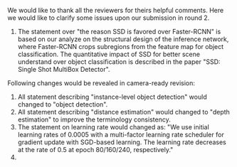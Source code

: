 We would like to thank all the reviewers for theirs helpful comments.
Here we would like to clarify some issues upon our submission in round 2.

1. The statement over "the reason SSD is favored over Faster-RCNN" is based on our analyze on the structural design of the inference network, where Faster-RCNN crops subregions from the feature map for object classification. The quantitative impact of SSD for better scene understand over object classification is described in the paper "SSD: Single Shot MultiBox Detector".

Following changes would be revealed in camera-ready revision:

1. All statement describing "instance-level object detection" would changed to "object detection".
2. All statement describing "distance estimation" would changed to "depth estimation" to improve the terminology consistency.
3. The statement on learning rate would changed as: "We use initial learning rates of 0.0005 with a multi-factor learning rate scheduler for gradient update with SGD-based learning. The learning rate decreases at the rate of 0.5 at epoch 80/160/240, respectively."
4. 
